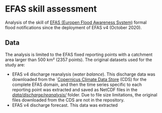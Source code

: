 # EFAS skill assessment

Analysis of the skill of [EFAS (Europen Flood Awareness System)](https://www.efas.eu/en) formal flood notifications since the deployment of EFAS v4 (October 2020).

## Data

The analysis is limited to the EFAS fixed reporting points with a catchment area larger than 500 km² (2357 points). The original datasets used for the study are:

* EFAS v4 discharge reanalysis (_water balance_). This discharge data was downloaded from the `[Copernicus Climate Data Store](https://cds.climate.copernicus.eu/#!/home) (CDS) for the complete EFAS domain, and then the time series specific to each reporting point was extracted and saved as NetCDF files in the [_data/discharge/reanalysis/_](https://github.com/casadoj/EFAS_skill/tree/cleaning/data/discharge/reanalysis) folder. Due to file size limitations, the original files downloaded from the CDS are not in the repository.
* EFAS v4 discharge forecast. This data was extracted 
